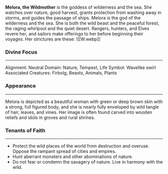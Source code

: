 **Melora, the Wildmother** is the goddess of wilderness and the sea. She watches over nature, good harvest, grants protection from washing away in storms, and guides the passage of ships. Melora is the god of the wilderness and the sea. She is both the wild beast and the peaceful forest, the raging whirlpool and the quiet desert. Rangers, hunters, and Elves revere her, and sailors make offerings to her before beginning their voyages. Her strictures are these:
![[W.webp]]

### Divine Focus
---
Alignment: Neutral
Domain: Nature, Tempest, Life
Symbol: Wavelike swirl
Associated Creatures: Firbolg, Beasts, Animals, Plants
### Appearance
------
Melora is depicted as a beautiful woman with green or deep brown skin with a strong, full figured body, and she is nearly fully enveloped by wild tangle of hair, leaves, and vines. Her image is often found carved into wooden reliefs and idols in groves and rural shrines.
### Tenants of Faith
---
- Protect the wild places of the world from destruction and overuse. Oppose the rampant spread of cities and empires.
- Hunt aberrant monsters and other abominations of nature.
- Do not fear or condemn the savagery of nature. Live in harmony with the wild.